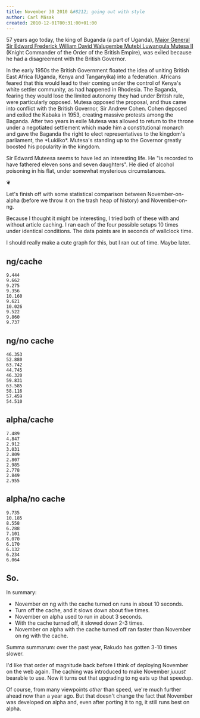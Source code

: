 ```yaml
---
title: November 30 2010 &#8212; going out with style
author: Carl Mäsak
created: 2010-12-01T00:31:00+01:00
---
```

57 years ago today, the king of Buganda (a part of Uganda), [Major General Sir Edward Frederick William David Walugembe Mutebi Luwangula Mutesa II](http://en.wikipedia.org/wiki/Mutesa_II_of_Buganda) (Knight Commander of the Order of the British Empire), was exiled because he had a disagreement with the British Governor.

<div class="quote">In the early 1950s the British Government floated the idea of uniting British East Africa (Uganda, Kenya and Tanganyika) into a federation. Africans feared that this would lead to their coming under the control of Kenya's white settler community, as had happened in Rhodesia. The Baganda, fearing they would lose the limited autonomy they had under British rule, were particularly opposed. Mutesa opposed the proposal, and thus came into conflict with the British Governor, Sir Andrew Cohen. Cohen deposed and exiled the Kabaka in 1953, creating massive protests among the Baganda. After two years in exile Mutesa was allowed to return to the throne under a negotiated settlement which made him a constitutional monarch and gave the Baganda the right to elect representatives to the kingdom's parliament, the *Lukiiko*. Mutesa's standing up to the Governor greatly boosted his popularity in the kingdom.</div>

Sir Edward Muteesa seems to have led an interesting life. He "is recorded to have fathered eleven sons and seven daughters". He died of alcohol poisoning in his flat, under somewhat mysterious circumstances.

<p class='separator'>&#10086;</p>

Let's finish off with some statistical comparison between November-on-alpha (before we throw it on the trash heap of history) and November-on-ng.

Because I thought it might be interesting, I tried both of these with and without article caching. I ran each of the four possible setups 10 times under identical conditions. The data points are in seconds of wallclock time.

I should really make a cute graph for this, but I ran out of time. Maybe later.

ng/cache
--------

    9.444
    9.662
    9.275
    9.356
    10.160
    9.621
    10.026
    9.522
    9.860
    9.737

ng/no cache
-----------

    46.353
    52.880
    63.742
    44.745
    46.320
    59.831
    63.585
    58.116
    57.459
    54.510

alpha/cache
-----------

    7.489
    4.847
    2.912
    3.031
    2.809
    2.807
    2.985
    2.778
    2.849
    2.955

alpha/no cache
--------------

    9.735
    10.185
    8.558
    6.288
    7.101
    6.070
    6.170
    6.132
    6.234
    6.064

So.
---

In summary:

* November on ng with the cache turned on runs in about 10 seconds.
* Turn off the cache, and it slows down about five times.
* November on alpha used to run in about 3 seconds.
* With the cache turned off, it slowed down 2-3 times.
* November on alpha with the cache turned off ran faster than November on ng with the cache.

Summa summarum: over the past year, Rakudo has gotten 3-10 times slower.

I'd like that order of magnitude back before I think of deploying November on the web again. The caching was introduced to make November *juuust* bearable to use. Now it turns out that upgrading to ng eats up that speedup.

Of course, from many viewpoints *other* than speed, we're much further ahead now than a year ago. But that doesn't change the fact that November was developed on alpha and, even after porting it to ng, it still runs best on alpha.
